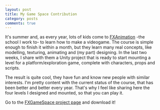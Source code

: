 ```yaml
---
layout: post
title: My Game Space Contribution
category: posts
comments: true
---
```


It's summer and, as every year, lots of kids come to [FXAnimation](http://www.fxanimation.es) -the school I work to- to learn how to make a videogame. The course is simple enough to finish it within a month, but they learn many real concepts, like modelling, texturing, animating and (my part) designing. In the last two weeks, I share with them a Unity project that is ready to start mounting a level for a platform/exploration game, complete with characters, props and scripts.

The result is quite cool, they have fun and know new people with similar interests. I'm pretty content with the current status of the course, that has been better and better every year. That's why I feel like sharing here the four levels I designed and mounted, so that you can play it.

Go to the [FXGameSpace project page](../fxgamespace) and download it!
